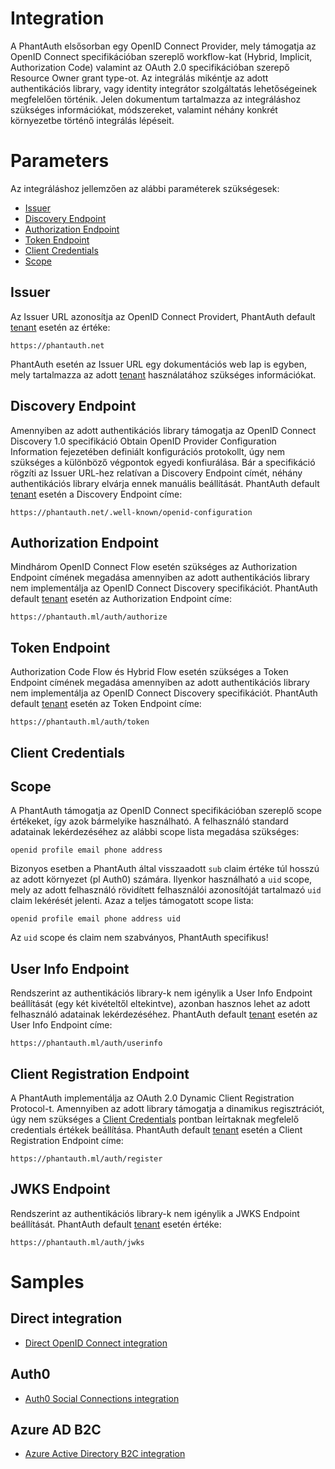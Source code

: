 # Integration

A PhantAuth elsősorban egy OpenID Connect Provider, mely támogatja az OpenID Connect specifikációban szereplő workflow-kat (Hybrid, Implicit, Authorization Code) valamint az OAuth 2.0 specifikációban szerepő Resource Owner grant type-ot. Az integrálás mikéntje az adott authentikációs library, vagy identity integrátor szolgáltatás lehetőségeinek megfelelően történik. Jelen dokumentum tartalmazza az integráláshoz szükséges információkat, módszereket, valamint néhány konkrét környezetbe történő integrálás lépéseit. 

# Parameters

Az integráláshoz jellemzően az alábbi paraméterek szükségesek:

 - [Issuer](#issuer)
 - [Discovery Endpoint](#discovery-endpoint)
 - [Authorization Endpoint](#authorization-endpoint)
 - [Token Endpoint](#token-endpoint)
 - [Client Credentials](#client-redentials)
 - [Scope](#scope)

## Issuer

Az Issuer URL azonosítja az OpenID Connect Providert, PhantAuth default [tenant](tenant.md) esetén az értéke:

```
https://phantauth.net
```

PhantAuth esetén az Issuer URL egy dokumentációs web lap is egyben, mely tartalmazza az adott [tenant](tenant.md) használatához szükséges információkat.

## Discovery Endpoint

Amennyiben az adott authentikációs library támogatja az OpenID Connect Discovery 1.0 specifikáció Obtain OpenID Provider Configuration Information fejezetében definiált konfigurációs protokollt, úgy nem szükséges a különböző végpontok egyedi konfiurálása. Bár a specifikáció rögzíti az Issuer URL-hez relatívan a Discovery Endpoint címét, néhány authentikációs library elvárja ennek manuális beállítását. PhantAuth default [tenant](tenant.md) esetén a Discovery Endpoint címe:

```
https://phantauth.net/.well-known/openid-configuration
```

## Authorization Endpoint

Mindhárom OpenID Connect Flow esetén szükséges az Authorization Endpoint címének megadása amennyiben az adott authentikációs library nem implementálja az OpenID Connect Discovery specifikációt. PhantAuth default [tenant](tenant.md) esetén az Authorization Endpoint címe:

```
https://phantauth.ml/auth/authorize
```

## Token Endpoint

Authorization Code Flow és Hybrid Flow esetén szükséges a Token Endpoint címének megadása amennyiben az adott authentikációs library nem implementálja az OpenID Connect Discovery specifikációt. PhantAuth default [tenant](tenant.md) esetén az Token Endpoint címe:

```
https://phantauth.ml/auth/token
```

## Client Credentials

## Scope

A PhantAuth támogatja az OpenID Connect specifikációban szereplő scope értékeket, így azok bármelyike használható. A felhasználó standard adatainak lekérdezéséhez az alábbi scope lista megadása szükséges:

```
openid profile email phone address
```

Bizonyos esetben a PhantAuth által visszaadott `sub` claim értéke túl hosszú az adott környezet (pl Auth0) számára. Ilyenkor használható a `uid` scope, mely az adott felhasználó rövidített felhasználói azonosítóját tartalmazó `uid` claim lekérését jelenti. Azaz a teljes támogatott scope lista:

```
openid profile email phone address uid
```

Az `uid` scope és claim nem szabványos, PhantAuth specifikus!

## User Info Endpoint

Rendszerint az authentikációs library-k nem igénylik a User Info Endpoint beállítását (egy két kivételtől eltekintve), azonban hasznos lehet az adott felhasználó adatainak lekérdezéséhez. PhantAuth default [tenant](tenant.md) esetén az User Info Endpoint címe:

```
https://phantauth.ml/auth/userinfo
```

## Client Registration Endpoint

A PhantAuth implementálja az OAuth 2.0 Dynamic Client Registration Protocol-t. Amennyiben az adott library támogatja a dinamikus regisztrációt, úgy nem szükséges a [Client Credentials](#client-credentials) pontban leírtaknak megfelelő credentials értékek beállítása. PhantAuth default [tenant](tenant.md) esetén a Client Registration Endpoint címe:

```
https://phantauth.ml/auth/register
```

## JWKS Endpoint

Rendszerint az authentikációs library-k nem igénylik a JWKS Endpoint beállítását. PhantAuth default [tenant](tenant.md) esetén értéke:

```
https://phantauth.ml/auth/jwks
```

# Samples

## Direct integration

 - [Direct OpenID Connect integration](https://www.phantauth.net/test/oidc)

## Auth0

 - [Auth0 Social Connections integration](https://www.phantauth.net/test/auth0)

## Azure AD B2C 

 - [Azure Active Directory B2C integration](https://www.phantauth.net/test/azure)